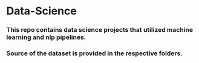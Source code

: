 # Data-Science

### This repo contains data science projects that utilized machine learning and nlp pipelines.
### Source of the dataset is provided in the respective folders.
